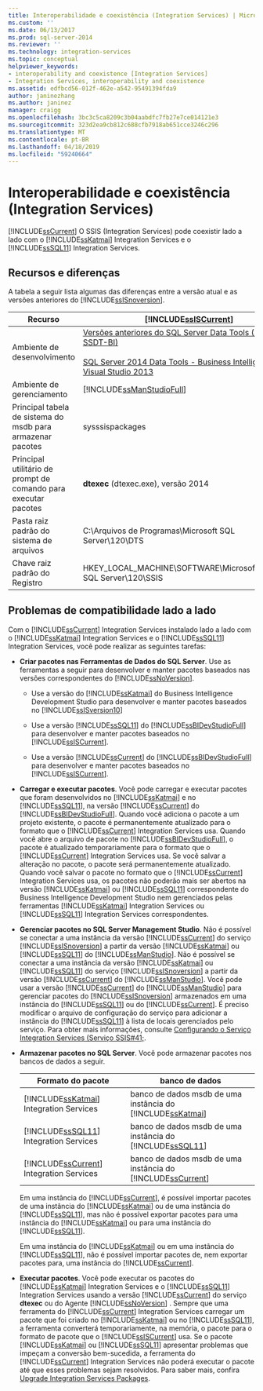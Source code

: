```yaml
---
title: Interoperabilidade e coexistência (Integration Services) | Microsoft Docs
ms.custom: ''
ms.date: 06/13/2017
ms.prod: sql-server-2014
ms.reviewer: ''
ms.technology: integration-services
ms.topic: conceptual
helpviewer_keywords:
- interoperability and coexistence [Integration Services]
- Integration Services, interoperability and coexistence
ms.assetid: edfbcd56-012f-462e-a542-95491394fda9
author: janinezhang
ms.author: janinez
manager: craigg
ms.openlocfilehash: 3bc3c5ca8209c3b04aabdfc7fb27e7ce014121e3
ms.sourcegitcommit: 323d2ea9cb812c688cfb7918ab651cce3246c296
ms.translationtype: MT
ms.contentlocale: pt-BR
ms.lasthandoff: 04/18/2019
ms.locfileid: "59240664"
---
```

# <a name="interoperability-and-coexistence-integration-services"></a>Interoperabilidade e coexistência (Integration Services)
  [!INCLUDE[ssCurrent](../../includes/sscurrent-md.md)] O SSIS (Integration Services) pode coexistir lado a lado com o [!INCLUDE[ssKatmai](../../includes/sskatmai-md.md)] Integration Services e o [!INCLUDE[ssSQL11](../../includes/sssql11-md.md)] Integration Services.  
  
## <a name="features-and-differences"></a>Recursos e diferenças  
 A tabela a seguir lista algumas das diferenças entre a versão atual e as versões anteriores do [!INCLUDE[ssISnoversion](../../includes/ssisnoversion-md.md)].  
  
|Recurso|[!INCLUDE[ssISCurrent](../../includes/ssiscurrent-md.md)]|[!INCLUDE[ssISversion11](../../includes/ssisversion11-md.md)]|[!INCLUDE[ssISversion10](../../includes/ssisversion10-md.md)]|  
|-------------|-------------------------------|---------------------------------|---------------------------------|  
|Ambiente de desenvolvimento|[Versões anteriores do SQL Server Data Tools (SSDT e SSDT-BI)](/ssdt/previous-releases-of-sql-server-data-tools-ssdt-and-ssdt-bi)<br /><br /> [SQL Server 2014 Data Tools - Business Intelligence para Visual Studio 2013](https://www.microsoft.com/download/details.aspx?id=42313)|[SQL Server Data Tools para Visual Studio 2010](https://msdn.microsoft.com/library/hh500335\(v=vs.103\).aspx)<br /><br /> [SQL Server Data Tools - Business Intelligence para Visual Studio 2012](https://www.microsoft.com/download/details.aspx?id=36843)|Business Intelligence Development Studio ([!INCLUDE[msCoName](../../includes/msconame-md.md)] [!INCLUDE[vsOrcas](../../includes/vsorcas-md.md)])|  
|Ambiente de gerenciamento|[!INCLUDE[ssManStudioFull](../../includes/ssmanstudiofull-md.md)]|[!INCLUDE[ssManStudioFull](../../includes/ssmanstudiofull-md.md)]|[!INCLUDE[ssManStudioFull](../../includes/ssmanstudiofull-md.md)]|  
|Principal tabela de sistema do msdb para armazenar pacotes|sysssispackages|sysssispackages|sysssispackages|  
|Principal utilitário de prompt de comando para executar pacotes|**dtexec** (dtexec.exe), versão 2014|**dtexec** (dtexec.exe), versão 2012|**dtexec** (dtexec.exe), versão 2008|  
|Pasta raiz padrão do sistema de arquivos|C:\Arquivos de Programas\Microsoft SQL Server\120\DTS|C:\Arquivos de Programas\Microsoft SQL Server\110\DTS|C:\Arquivos de Programas\Microsoft SQL Server\100\DTS|  
|Chave raiz padrão do Registro|HKEY_LOCAL_MACHINE\SOFTWARE\Microsoft\Microsoft SQL Server\120\SSIS|HKEY_LOCAL_MACHINE\SOFTWARE\Microsoft\Microsoft SQL Server\110\SSIS|HKEY_LOCAL_MACHINE\SOFTWARE\Microsoft\Microsoft SQL Server\100\SSIS|  
  
## <a name="side-by-side-compatibility-issues"></a>Problemas de compatibilidade lado a lado  
 Com o [!INCLUDE[ssCurrent](../../includes/sscurrent-md.md)] Integration Services instalado lado a lado com o [!INCLUDE[ssKatmai](../../includes/sskatmai-md.md)] Integration Services e o [!INCLUDE[ssSQL11](../../includes/sssql11-md.md)] Integration Services, você pode realizar as seguintes tarefas:  
  
-   **Criar pacotes nas Ferramentas de Dados do SQL Server**. Use as ferramentas a seguir para desenvolver e manter pacotes baseados nas versões correspondentes do [!INCLUDE[ssNoVersion](../../includes/ssnoversion-md.md)].  
  
    -   Use a versão do [!INCLUDE[ssKatmai](../../includes/sskatmai-md.md)] do Business Intelligence Development Studio para desenvolver e manter pacotes baseados no [!INCLUDE[ssISversion10](../../includes/ssisversion10-md.md)]  
  
    -   Use a versão [!INCLUDE[ssSQL11](../../includes/sssql11-md.md)] do [!INCLUDE[ssBIDevStudioFull](../../includes/ssbidevstudiofull-md.md)] para desenvolver e manter pacotes baseados no [!INCLUDE[ssISCurrent](../../includes/ssiscurrent-md.md)].  
  
    -   Use a versão [!INCLUDE[ssCurrent](../../includes/sscurrent-md.md)] do [!INCLUDE[ssBIDevStudioFull](../../includes/ssbidevstudiofull-md.md)] para desenvolver e manter pacotes baseados no [!INCLUDE[ssISCurrent](../../includes/ssiscurrent-md.md)].  
  
-   **Carregar e executar pacotes**. Você pode carregar e executar pacotes que foram desenvolvidos no [!INCLUDE[ssKatmai](../../includes/sskatmai-md.md)] e no [!INCLUDE[ssSQL11](../../includes/sssql11-md.md)], na versão [!INCLUDE[ssCurrent](../../includes/sscurrent-md.md)] do [!INCLUDE[ssBIDevStudioFull](../../includes/ssbidevstudiofull-md.md)]. Quando você adiciona o pacote a um projeto existente, o pacote é permanentemente atualizado para o formato que o [!INCLUDE[ssCurrent](../../includes/sscurrent-md.md)] Integration Services usa. Quando você abre o arquivo de pacote no [!INCLUDE[ssBIDevStudioFull](../../includes/ssbidevstudiofull-md.md)], o pacote é atualizado temporariamente para o formato que o [!INCLUDE[ssCurrent](../../includes/sscurrent-md.md)] Integration Services usa. Se você salvar a alteração no pacote, o pacote será permanentemente atualizado. Quando você salvar o pacote no formato que o [!INCLUDE[ssCurrent](../../includes/sscurrent-md.md)] Integration Services usa, os pacotes não poderão mais ser abertos na versão [!INCLUDE[ssKatmai](../../includes/sskatmai-md.md)] ou [!INCLUDE[ssSQL11](../../includes/sssql11-md.md)] correspondente do Business Intelligence Development Studio nem gerenciados pelas ferramentas [!INCLUDE[ssKatmai](../../includes/sskatmai-md.md)] Integration Services ou [!INCLUDE[ssSQL11](../../includes/sssql11-md.md)] Integration Services correspondentes.  
  
-   **Gerenciar pacotes no SQL Server Management Studio**. Não é possível se conectar a uma instância da versão [!INCLUDE[ssCurrent](../../includes/sscurrent-md.md)] do serviço [!INCLUDE[ssISnoversion](../../includes/ssisnoversion-md.md)] a partir da versão [!INCLUDE[ssKatmai](../../includes/sskatmai-md.md)] ou [!INCLUDE[ssSQL11](../../includes/sssql11-md.md)] do [!INCLUDE[ssManStudio](../../includes/ssmanstudio-md.md)]. Não é possível se conectar a uma instância da versão [!INCLUDE[ssKatmai](../../includes/sskatmai-md.md)] ou [!INCLUDE[ssSQL11](../../includes/sssql11-md.md)] do serviço [!INCLUDE[ssISnoversion](../../includes/ssisnoversion-md.md)] a partir da versão [!INCLUDE[ssCurrent](../../includes/sscurrent-md.md)] do [!INCLUDE[ssManStudio](../../includes/ssmanstudio-md.md)]. Você pode usar a versão [!INCLUDE[ssCurrent](../../includes/sscurrent-md.md)] do [!INCLUDE[ssManStudio](../../includes/ssmanstudio-md.md)] para gerenciar pacotes do [!INCLUDE[ssISnoversion](../../includes/ssisnoversion-md.md)] armazenados em uma instância do [!INCLUDE[ssSQL11](../../includes/sssql11-md.md)] ou do [!INCLUDE[ssCurrent](../../includes/sscurrent-md.md)]. É preciso modificar o arquivo de configuração do serviço para adicionar a instância do [!INCLUDE[ssSQL11](../../includes/sssql11-md.md)] à lista de locais gerenciados pelo serviço. Para obter mais informações, consulte [Configurando o Serviço Integration Services &#40;Serviço SSIS#41;](../service/integration-services-service-ssis-service.md).  
  
-   **Armazenar pacotes no SQL Server**. Você pode armazenar pacotes nos bancos de dados a seguir.  
  
    |Formato do pacote|banco de dados|  
    |--------------------|--------------|  
    |[!INCLUDE[ssKatmai](../../includes/sskatmai-md.md)] Integration Services|banco de dados msdb de uma instância do [!INCLUDE[ssKatmai](../../includes/sskatmai-md.md)]|  
    |[!INCLUDE[ssSQL11](../../includes/sssql11-md.md)] Integration Services|banco de dados msdb de uma instância do [!INCLUDE[ssSQL11](../../includes/sssql11-md.md)]|  
    |[!INCLUDE[ssCurrent](../../includes/sscurrent-md.md)] Integration Services|banco de dados msdb de uma instância do [!INCLUDE[ssCurrent](../../includes/sscurrent-md.md)]|  
  
     Em uma instância do [!INCLUDE[ssCurrent](../../includes/sscurrent-md.md)], é possível importar pacotes de uma instância do [!INCLUDE[ssKatmai](../../includes/sskatmai-md.md)] ou de uma instância do [!INCLUDE[ssSQL11](../../includes/sssql11-md.md)], mas não é possível exportar pacotes para uma instância do [!INCLUDE[ssKatmai](../../includes/sskatmai-md.md)] ou para uma instância do [!INCLUDE[ssSQL11](../../includes/sssql11-md.md)].  
  
     Em uma instância do [!INCLUDE[ssKatmai](../../includes/sskatmai-md.md)] ou em uma instância do [!INCLUDE[ssSQL11](../../includes/sssql11-md.md)], não é possível importar pacotes de, nem exportar pacotes para, uma instância do [!INCLUDE[ssCurrent](../../includes/sscurrent-md.md)].  
  
-   **Executar pacotes**. Você pode executar os pacotes do [!INCLUDE[ssKatmai](../../includes/sskatmai-md.md)] Integration Services e o [!INCLUDE[ssSQL11](../../includes/sssql11-md.md)] Integration Services usando a versão [!INCLUDE[ssCurrent](../../includes/sscurrent-md.md)] do serviço **dtexec** ou do Agente [!INCLUDE[ssNoVersion](../../includes/ssnoversion-md.md)] . Sempre que uma ferramenta do [!INCLUDE[ssCurrent](../../includes/sscurrent-md.md)] Integration Services carregar um pacote que foi criado no [!INCLUDE[ssKatmai](../../includes/sskatmai-md.md)] ou no [!INCLUDE[ssSQL11](../../includes/sssql11-md.md)], a ferramenta converterá temporariamente, na memória, o pacote para o formato de pacote que o [!INCLUDE[ssISCurrent](../../includes/ssiscurrent-md.md)] usa. Se o pacote [!INCLUDE[ssKatmai](../../includes/sskatmai-md.md)] ou [!INCLUDE[ssSQL11](../../includes/sssql11-md.md)] apresentar problemas que impeçam a conversão bem-sucedida, a ferramenta do [!INCLUDE[ssCurrent](../../includes/sscurrent-md.md)] Integration Services não poderá executar o pacote até que esses problemas sejam resolvidos. Para saber mais, confira [Upgrade Integration Services Packages](upgrade-integration-services-packages.md).  
  
  
